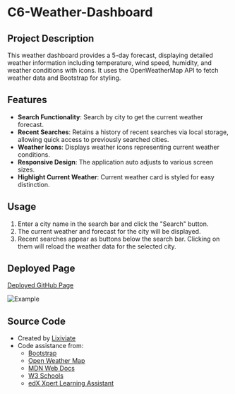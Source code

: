 # C6-Weather-Dashboard

## Project Description

This weather dashboard provides a 5-day forecast, displaying detailed weather information including temperature, wind speed, humidity, and weather conditions with icons. It uses the OpenWeatherMap API to fetch weather data and Bootstrap for styling.

## Features

- **Search Functionality**: Search by city to get the current weather forecast.
- **Recent Searches**: Retains a history of recent searches via local storage, allowing quick access to previously searched cities.
- **Weather Icons**: Displays weather icons representing current weather conditions.
- **Responsive Design**: The application auto adjusts to various screen sizes.
- **Highlight Current Weather**: Current weather card is styled for easy distinction.

## Usage

1. Enter a city name in the search bar and click the "Search" button.
2. The current weather and forecast for the city will be displayed.
3. Recent searches appear as buttons below the search bar. Clicking on them will reload the weather data for the selected city.

## Deployed Page

[Deployed GitHub Page]()

![Example]()

## Source Code

- Created by [Lixiviate](https://github.com/Lixiviate)
- Code assistance from:
  - [Bootstrap](https://getbootstrap.com)
  - [Open Weather Map](https://openweathermap.org/)
  - [MDN Web Docs](https://developer.mozilla.org/en-US/)
  - [W3 Schools](https://www.w3schools.com/)
  - [edX Xpert Learning Assistant](https://www.edx.org/)
